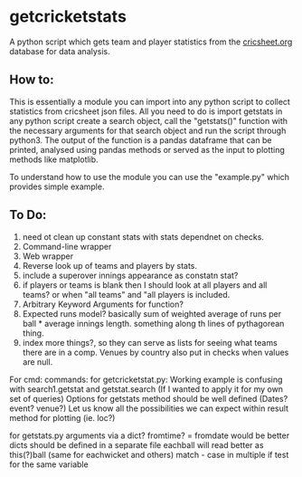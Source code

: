 # getcricketstats
A python script which gets team and player statistics from the [cricsheet.org](https://cricsheet.org/) database for data analysis.

## How to:
This is essentially a module you can import into any python script to collect statistics from cricsheet json files. All you need to do is import getstats in any python script create a search object, call the "getstats()" function with the necessary arguments for that search object and run the script through python3. The output of the function is a pandas dataframe that can be printed, analysed using pandas methods or served as the input to plotting methods like matplotlib.

To understand how to use the module you can use the "example.py" which provides simple example.


## To Do:
1. need ot clean up constant stats with stats dependnet on checks.
1. Command-line wrapper
2. Web wrapper
3. Reverse look up of teams and players by stats.
5. include a superover innings appearance as constatn stat?
6. if players or teams is blank then I should look at all players and all teams? or when "all teams" and "all players is included.
7. Arbitrary Keyword Arguments for function?
9. Expected runs model? basically sum of weighted average of runs per ball * average innings length. something along th lines of pythagorean thing.
10. index more things?, so they can serve as lists for seeing what teams there are in a comp. Venues by country also put in checks when values are null.

For cmd:
commands:
for getcricketstat.py:
Working example is confusing with search1.getstat and getstat.search (If I wanted to apply it for my own set of queries)
Options for getstats method should be well defined (Dates? event? venue?)
Let us know all the possibilities we can expect within result method for plotting (ie. loc?)

for getstats.py
arguments via a dict?
fromtime? = fromdate would be better
dicts should be defined in a separate file
eachball will read better as this(?)ball (same for eachwicket and others)
match - case in multiple if test for the same variable